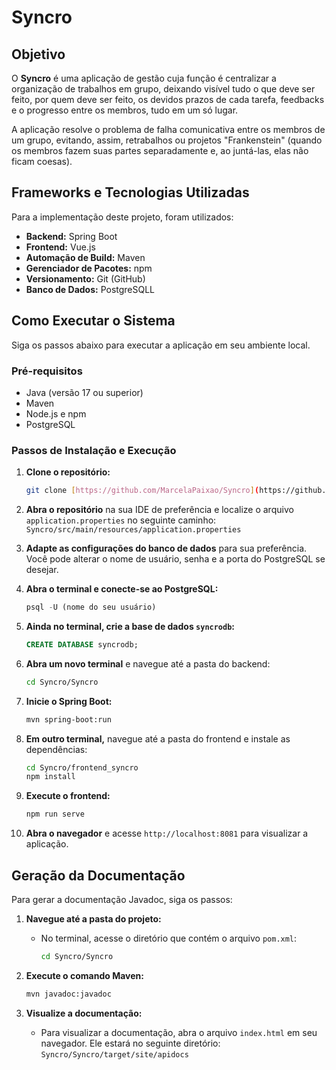 # Syncro

## Objetivo

O **Syncro** é uma aplicação de gestão cuja função é centralizar a organização de trabalhos em grupo, deixando visível tudo o que deve ser feito, por quem deve ser feito, os devidos prazos de cada tarefa, feedbacks e o progresso entre os membros, tudo em um só lugar.

A aplicação resolve o problema de falha comunicativa entre os membros de um grupo, evitando, assim, retrabalhos ou projetos "Frankenstein" (quando os membros fazem suas partes separadamente e, ao juntá-las, elas não ficam coesas).

## Frameworks e Tecnologias Utilizadas

Para a implementação deste projeto, foram utilizados:

* **Backend:** Spring Boot
* **Frontend:** Vue.js
* **Automação de Build:** Maven
* **Gerenciador de Pacotes:** npm
* **Versionamento:** Git (GitHub)
* **Banco de Dados:** PostgreSQLL

## Como Executar o Sistema

Siga os passos abaixo para executar a aplicação em seu ambiente local.

### **Pré-requisitos**

* Java (versão 17 ou superior)
* Maven
* Node.js e npm
* PostgreSQL

### Passos de Instalação e Execução

1.  **Clone o repositório:**
    ```bash
    git clone [https://github.com/MarcelaPaixao/Syncro](https://github.com/MarcelaPaixao/Syncro)
    ```

2.  **Abra o repositório** na sua IDE de preferência e localize o arquivo `application.properties` no seguinte caminho:
    `Syncro/src/main/resources/application.properties`

3.  **Adapte as configurações do banco de dados** para sua preferência. Você pode alterar o nome de usuário, senha e a porta do PostgreSQL se desejar.

4.  **Abra o terminal e conecte-se ao PostgreSQL:**
    ```sql
    psql -U (nome do seu usuário)
    ```

5.  **Ainda no terminal, crie a base de dados `syncrodb`:**
    ```sql
    CREATE DATABASE syncrodb;
    ```

6.  **Abra um novo terminal** e navegue até a pasta do backend:
    ```bash
    cd Syncro/Syncro
    ```

7.  **Inicie o Spring Boot:**
    ```bash
    mvn spring-boot:run
    ```

8.  **Em outro terminal,** navegue até a pasta do frontend e instale as dependências:
    ```bash
    cd Syncro/frontend_syncro
    npm install
    ```

9.  **Execute o frontend:**
    ```bash
    npm run serve
    ```

10. **Abra o navegador** e acesse `http://localhost:8081` para visualizar a aplicação.


## Geração da Documentação

Para gerar a documentação Javadoc, siga os passos:

1.  **Navegue até a pasta do projeto:**
    * No terminal, acesse o diretório que contém o arquivo `pom.xml`:
      ```bash
      cd Syncro/Syncro
      ```

2.  **Execute o comando Maven:**
    ```bash
    mvn javadoc:javadoc
    ```

3.  **Visualize a documentação:**
    * Para visualizar a documentação, abra o arquivo `index.html` em seu navegador. Ele estará no seguinte diretório:
      `Syncro/Syncro/target/site/apidocs`

